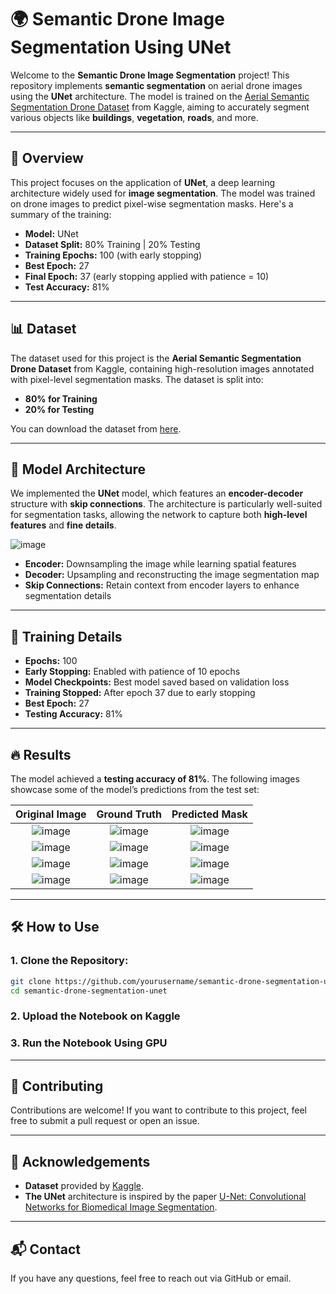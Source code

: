# 🌍 Semantic Drone Image Segmentation Using UNet

Welcome to the **Semantic Drone Image Segmentation** project! This repository implements **semantic segmentation** on aerial drone images using the **UNet** architecture. The model is trained on the [Aerial Semantic Segmentation Drone Dataset](https://www.kaggle.com/datasets/bulentsiyah/semantic-drone-dataset) from Kaggle, aiming to accurately segment various objects like **buildings**, **vegetation**, **roads**, and more.

---

## 📄 Overview

This project focuses on the application of **UNet**, a deep learning architecture widely used for **image segmentation**. The model was trained on drone images to predict pixel-wise segmentation masks. Here's a summary of the training:

- **Model:** UNet
- **Dataset Split:** 80% Training | 20% Testing
- **Training Epochs:** 100 (with early stopping)
- **Best Epoch:** 27
- **Final Epoch:** 37 (early stopping applied with patience = 10)
- **Test Accuracy:** 81%

---

## 📊 Dataset

The dataset used for this project is the **Aerial Semantic Segmentation Drone Dataset** from Kaggle, containing high-resolution images annotated with pixel-level segmentation masks. The dataset is split into:

- **80% for Training**
- **20% for Testing**

You can download the dataset from [here](https://www.kaggle.com/datasets/bulentsiyah/semantic-drone-dataset).

---

## 🧠 Model Architecture

We implemented the **UNet** model, which features an **encoder-decoder** structure with **skip connections**. The architecture is particularly well-suited for segmentation tasks, allowing the network to capture both **high-level features** and **fine details**.

![image](https://github.com/user-attachments/assets/6c3ce518-4e77-489f-a553-cb6c4a05bc50)

- **Encoder:** Downsampling the image while learning spatial features
- **Decoder:** Upsampling and reconstructing the image segmentation map
- **Skip Connections:** Retain context from encoder layers to enhance segmentation details

---

## 🚀 Training Details

- **Epochs:** 100
- **Early Stopping:** Enabled with patience of 10 epochs
- **Model Checkpoints:** Best model saved based on validation loss
- **Training Stopped:** After epoch 37 due to early stopping
- **Best Epoch:** 27
- **Testing Accuracy:** 81%

---

## 🔥 Results

The model achieved a **testing accuracy of 81%**. The following images showcase some of the model’s predictions from the test set:

| Original Image | Ground Truth | Predicted Mask |
|:--------------:|:------------:|:--------------:|
| ![image](https://github.com/user-attachments/assets/185ac5c5-2285-442e-978e-979aa66b76ae) | ![image](https://github.com/user-attachments/assets/d22bb0fc-89a9-435a-892e-ed6c61858d7c) | ![image](https://github.com/user-attachments/assets/8ab7b199-47e2-4a38-a3c3-61e7d4f18068) |
| ![image](https://github.com/user-attachments/assets/e758ba68-4d0e-4271-92e1-42254a955a80) | ![image](https://github.com/user-attachments/assets/7b95cda6-b2d4-4b5f-8346-1c21cf080f10) | ![image](https://github.com/user-attachments/assets/cab70608-5b4b-406d-a5b6-0d0984bcca5b) |
| ![image](https://github.com/user-attachments/assets/3e940840-7504-402d-ac78-ca84bf2123a6) | ![image](https://github.com/user-attachments/assets/7d7601b9-abca-46ad-8a42-dcbc18da821d) | ![image](https://github.com/user-attachments/assets/880462a4-c1de-4810-9614-c8f837ba4927) |
| ![image](https://github.com/user-attachments/assets/3835f933-35f9-4ebb-9836-f677fa506284) | ![image](https://github.com/user-attachments/assets/40417604-b7af-4348-9c2b-edb1cbf8d96e) | ![image](https://github.com/user-attachments/assets/8fd40b7e-e430-4c9f-8805-651a74d19c45) |


---

## 🛠️ How to Use

### 1. Clone the Repository:

```bash
git clone https://github.com/yourusername/semantic-drone-segmentation-unet.git
cd semantic-drone-segmentation-unet
```
### 2. Upload the Notebook on Kaggle
### 3. Run the Notebook Using GPU

---

## 🤝 Contributing
Contributions are welcome! If you want to contribute to this project, feel free to submit a pull request or open an issue.

---

## 🙌 Acknowledgements
- **Dataset** provided by [Kaggle](https://www.kaggle.com/datasets/bulentsiyah/semantic-drone-dataset).
- **The UNet** architecture is inspired by the paper [U-Net: Convolutional Networks for Biomedical Image Segmentation](https://arxiv.org/abs/1505.04597).

---

## 📬 Contact
If you have any questions, feel free to reach out via GitHub or email.
